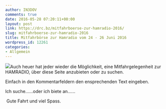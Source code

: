 ```yaml
---
author: IN3DOV
comments: true
date: 2016-05-28 07:20:11+00:00
layout: post
link: https://drc.bz/mitfahrboerse-zur-hamradio-2016/
slug: mitfahrboerse-zur-hamradio-2016
title: Mitfahrbörse zur Hamradio vom 24 - 26 Juni 2016
wordpress_id: 12261
categories:
- Allgemein
---
```


![](https://drc.bz/wp-content/uploads/2012/06/autostop.jpg)Auch heuer hat jeder wieder die Möglichkeit, eine Mitfahrgelegenheit zur HAMRADIO, über diese Seite anzubieten oder zu suchen.




Einfach in den Kommentarfeldern den ensprechenden Text eingeben.




Ich suche......oder ich biete an......




 Gute Fahrt und viel Spass.
